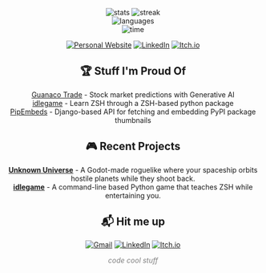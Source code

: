 <div align="center">

![stats](https://github-readme-stats.vercel.app/api?username=bboonstra&show_icons=true&theme=radical&hide_rank=true)
![streak](https://github-readme-streak-stats.herokuapp.com?user=bboonstra&theme=radical&card_width=195&hide_total_contributions=true&hide_longest_streak=true)
<br/>
![languages](https://github-readme-stats.vercel.app/api/top-langs/?username=bboonstra&theme=radical&card_width=500&layout=compact)
<br/>
![time](https://github-readme-stats.vercel.app/api/wakatime?username=bboonstra&theme=radical&api_domain=wakapi.dev&custom_title=Time%20Spent%20Programming)

<a href="https://bboonstra.github.io/">
  <img src="https://img.shields.io/badge/-Portfolio-44BAA2?style=for-the-badge&logo=barmenia&logoColor=white" alt="Personal Website" /></a>

<a href="https://www.linkedin.com/in/ben-boonstra-38b96a262/">
  <img src="https://img.shields.io/badge/Connect-blue?style=for-the-badge&logo=linkedin&logoColor=white" alt="LinkedIn" /></a>

<a href="https://bboonstra.itch.io/">
  <img src="https://img.shields.io/badge/-My%20Games-red?style=for-the-badge&logo=itch.io&logoColor=white" alt="Itch.io" /></a>

## 🏆 Stuff I'm Proud Of

[Guanaco Trade](https://github.com/bboonstra/guanaco-trade) - Stock market predictions with Generative AI <br/>
[idlegame](https://github.com/bboonstra/idlegame) - Learn ZSH through a ZSH-based python package <br/>
[PipEmbeds](https://pipembeds.com) - Django-based API for fetching and embedding PyPI package thumbnails <br/>

## 🎮 Recent Projects

**[Unknown Universe](https://bboonstra.itch.io/unknown-universe)** - A Godot-made roguelike where your spaceship orbits hostile planets while they shoot back. <br/>
**[idlegame](https://github.com/bboonstra/idlegame)** - A command-line based Python game that teaches ZSH while entertaining you. <br/>

## 📬 Hit me up

[![Gmail](https://img.shields.io/badge/-Email-D14836?style=flat-square&logo=gmail&logoColor=white)](mailto:bboonstra26@gmail.com)
[![LinkedIn](https://img.shields.io/badge/-LinkedIn-0077B5?style=flat-square&logo=linkedin&logoColor=white)](https://www.linkedin.com/in/ben-boonstra-38b96a262/)
[![Itch.io](https://img.shields.io/badge/-Itch.io-FA5C5C?style=flat-square&logo=itch.io&logoColor=white)](https://bboonstra.itch.io/)

<p align="center" style="color:gray;"><i>code cool stuff</i></p>
</div>
